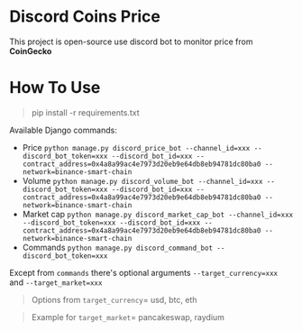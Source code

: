 
# Discord Coins Price

This project is open-source use discord bot to monitor price from **CoinGecko**

# How To Use

> pip install -r requirements.txt

Available Django commands:
- Price `python manage.py discord_price_bot --channel_id=xxx --discord_bot_token=xxx --discord_bot_id=xxx --contract_address=0x4a8a99ac4e7973d20eb9e64db8eb94781dc80ba0 --network=binance-smart-chain`
- Volume `python manage.py discord_volume_bot --channel_id=xxx --discord_bot_token=xxx --discord_bot_id=xxx --contract_address=0x4a8a99ac4e7973d20eb9e64db8eb94781dc80ba0 --network=binance-smart-chain`
- Market cap `python manage.py discord_market_cap_bot --channel_id=xxx --discord_bot_token=xxx --discord_bot_id=xxx --contract_address=0x4a8a99ac4e7973d20eb9e64db8eb94781dc80ba0 --network=binance-smart-chain`
- Commands `python manage.py discord_command_bot --discord_bot_token=xxx`

Except from `commands` there's optional arguments `--target_currency=xxx` and  `--target_market=xxx`

> Options from `target_currency`= usd, btc, eth

> Example for `target_market`= pancakeswap, raydium
